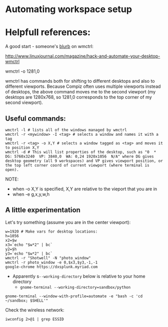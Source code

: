 # Automating workspace setup

# Helpfull references:
A good start - someone's [blurb](https://askubuntu.com/a/235131) on wmctrl:

http://www.linuxjournal.com/magazine/hack-and-automate-your-desktop-wmctrl

wmctrl -o 1281,0

wmctrl has commands both for shifting to different desktops and also to different viewports. Because Compiz often uses multiple viewports instead of desktops, the above command moves me to the second viewport (my desktops are 1280x768, so 1281,0 corresponds to the top corner of my second viewport).

## Useful commands:

```
wmctrl -l # lists all of the windows managed by wmctrl
wmctrl -r <mywindow> -I <tag> # selects a window and names it with a tag
wmctrl -r <tag> -o X,Y # selects a window tagged as <tag> and moves it to position X,Y
wmctrl -d # This will list properties of the desktop, such as "0  * DG: 5760x3240  VP: 3840,0  WA: 0,24 1920x1056  N/A" where DG gives desktop geometry (all 9 workspaces) and VP gives viewport position, or the top left corner coord of current viewport (where terminal is open).
```

NOTE:
- when -o X,Y is specified, X,Y are relative to the vieport that you are in
- when -e g,x,y,w,h

## A little experimentation
Let's try something (assume you are in the center viewport):

```
w=1920 # Make vars for desktop locations:
h=1056
x2=$w
x3=`echo "$w*2" | bc`
y2=$h
y3=`echo "$w*2" | bc`
wmctrl -r "Shotwell" -N "photo_window"
wmctrl -r photo_window -e 0,$x3,$y3,-1,-1
google-chrome https://dxsplunk.myriad.com
```

- Apparently s```--working-directory``` below is relative to your home directory
  - ```gnome-terminal --working-directory=sandbox/python```

```gnome-terminal --window-with-profile=automate -e "bash -c 'cd ~/sandbox; $SHELL'"```


Check the wireless network:

```iwconfig 2>@1 | grep ESSID```
